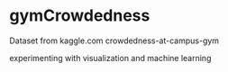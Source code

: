 # gymCrowdedness

Dataset from kaggle.com
crowdedness-at-campus-gym

experimenting with visualization and machine learning
